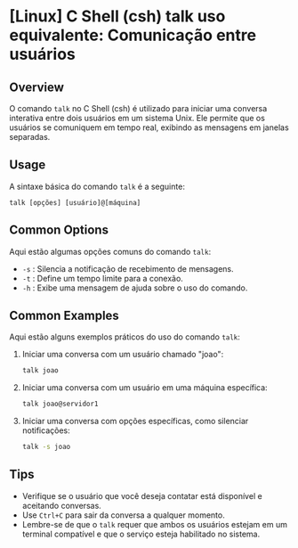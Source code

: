 # [Linux] C Shell (csh) talk uso equivalente: Comunicação entre usuários

## Overview
O comando `talk` no C Shell (csh) é utilizado para iniciar uma conversa interativa entre dois usuários em um sistema Unix. Ele permite que os usuários se comuniquem em tempo real, exibindo as mensagens em janelas separadas.

## Usage
A sintaxe básica do comando `talk` é a seguinte:

```
talk [opções] [usuário]@[máquina]
```

## Common Options
Aqui estão algumas opções comuns do comando `talk`:

- `-s` : Silencia a notificação de recebimento de mensagens.
- `-t` : Define um tempo limite para a conexão.
- `-h` : Exibe uma mensagem de ajuda sobre o uso do comando.

## Common Examples
Aqui estão alguns exemplos práticos do uso do comando `talk`:

1. Iniciar uma conversa com um usuário chamado "joao":
   ```bash
   talk joao
   ```

2. Iniciar uma conversa com um usuário em uma máquina específica:
   ```bash
   talk joao@servidor1
   ```

3. Iniciar uma conversa com opções específicas, como silenciar notificações:
   ```bash
   talk -s joao
   ```

## Tips
- Verifique se o usuário que você deseja contatar está disponível e aceitando conversas.
- Use `Ctrl+C` para sair da conversa a qualquer momento.
- Lembre-se de que o `talk` requer que ambos os usuários estejam em um terminal compatível e que o serviço esteja habilitado no sistema.
